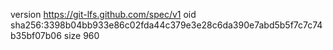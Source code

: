 version https://git-lfs.github.com/spec/v1
oid sha256:3398b04bb933e86c02fda44c379e3e28c6da390e7abd5b5f7c7c74b35bf07b06
size 960
